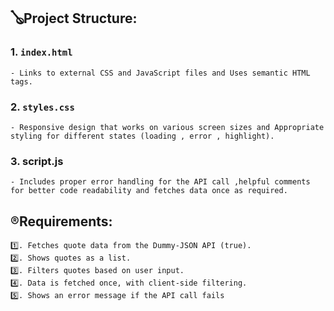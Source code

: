 ## 🪕Project Structure:
### 1. `index.html`
    - Links to external CSS and JavaScript files and Uses semantic HTML tags.
### 2. `styles.css`
    - Responsive design that works on various screen sizes and Appropriate styling for different states (loading , error , highlight).
### 3. script.js
    - Includes proper error handling for the API call ,helpful comments for better code readability and fetches data once as required.

## ®️Requirements:
    1️⃣. Fetches quote data from the Dummy-JSON API (true).
    2️⃣. Shows quotes as a list.
    3️⃣. Filters quotes based on user input.
    4️⃣. Data is fetched once, with client-side filtering.
    5️⃣. Shows an error message if the API call fails
    



